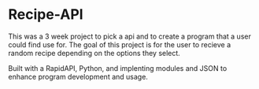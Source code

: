 # Recipe-API
This was a 3 week project to pick a api and to create a program that a user could find use for. The goal of this project is for the user to recieve a random recipe depending on the options they select. 

Built with a RapidAPI, Python, and implenting modules and JSON to enhance program development and usage.
